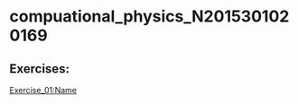 # compuational_physics_N2015301020169
## Exercises:
[Exercise_01:Name](https://github.com/napochi/compuational_physics_N2015301020169/blob/master/name.py)
